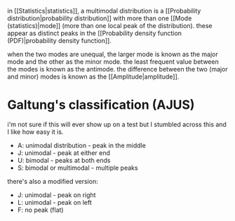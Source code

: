 in [[Statistics|statistics]], a multimodal distribution is a [[Probability distribution|probability distribution]] with more than one [[Mode (statistics)|mode]] (more than one local peak of the distribution). these appear as distinct peaks in the [[Probability density function (PDF)|probability density function]]. 

when the two modes are unequal, the larger mode is known as the major mode and the other as the minor mode. the least frequent value between the modes is known as the antimode. the difference between the two (major and minor) modes is known as the [[Amplitude|amplitude]].

# Galtung's classification (AJUS)

i'm not sure if this will ever show up on a test but I stumbled across this and I like how easy it is. 

- A: unimodal distribution - peak in the middle
- J: unimodal - peak at either end
- U: bimodal - peaks at both ends
- S: bimodal or multimodal - multiple peaks

there's also a modified version:

- J: unimodal - peak on right
- L: unimodal - peak on left
- F: no peak (flat)